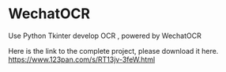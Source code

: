 # WechatOCR
Use Python Tkinter develop OCR , powered by WechatOCR

Here is the link to the complete project, please download it here.
https://www.123pan.com/s/RT13jv-3feW.html
